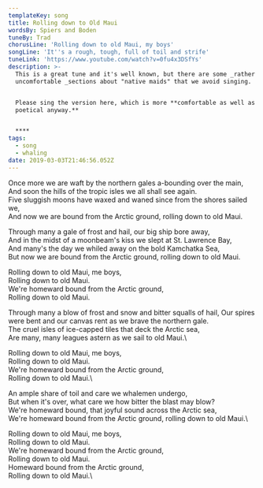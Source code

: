 ```yaml
---
templateKey: song
title: Rolling down to Old Maui
wordsBy: Spiers and Boden
tuneBy: Trad
chorusLine: 'Rolling down to old Maui, my boys'
songLine: 'It''s a rough, tough, full of toil and strife'
tuneLink: 'https://www.youtube.com/watch?v=0fu4x3DSfYs'
description: >-
  This is a great tune and it's well known, but there are some _rather
  uncomfortable _sections about "native maids" that we avoid singing.


  Please sing the version here, which is more **comfortable as well as more
  poetical anyway.**


  ****
tags:
  - song
  - whaling
date: 2019-03-03T21:46:56.052Z
---
```

Once more we are waft by the northern gales a-bounding over the main,  
And soon the hills of the tropic isles we all shall see again.  
Five sluggish moons have waxed and waned since from the shores sailed we,  
And now we are bound from the Arctic ground, rolling down to old Maui.  

Through many a gale of frost and hail, our big ship bore away,  
And in the midst of a moonbeam's kiss we slept at St. Lawrence Bay,  
And many's the day we whiled away on the bold Kamchatka Sea,  
But now we are bound from the Arctic ground, rolling down to old Maui.  

Rolling down to old Maui, me boys,  
Rolling down to old Maui.  
We're homeward bound from the Arctic ground,  
Rolling down to old Maui.  

Through many a blow of frost and snow and bitter squalls of hail,
Our spires were bent and our canvas rent as we brave the northern gale.  
The cruel isles of ice-capped tiles that deck the Arctic sea,\
Are many, many leagues astern as we sail to old Maui.\

Rolling down to old Maui, me boys,\
Rolling down to old Maui.\
We're homeward bound from the Arctic ground,\
Rolling down to old Maui.\

An ample share of toil and care we whalemen undergo,\
But when it's over, what care we how bitter the blast may blow?\
We're homeward bound, that joyful sound across the Arctic sea,\
We're homeward bound from the Arctic ground, rolling down to old Maui.\

Rolling down to old Maui, me boys,\
Rolling down to old Maui.\
We're homeward bound from the Arctic ground,\
Rolling down to old Maui.\
Homeward bound from the Arctic ground,\
Rolling down to old Maui.\
